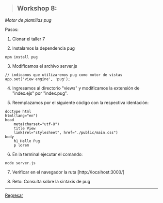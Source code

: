 > ## Workshop 8:

<em>Motor de plantillas pug</em>

Pasos:

1. Clonar el taller 7

2. Instalamos la dependencia pug
```
npm install pug
```

3. Modificamos el archivo server.js
```
// indicamos que utilizaremos pug como motor de vistas
app.set('view engine', 'pug');

```

4. Ingresamos al directorio "views" y modificamos la extensión de "index.ejs" por "index.pug".

5. Reemplazamos por el siguiente código con la respectiva identación:
```
doctype html
html(lang="en")
head
    meta(charset="utf-8")
    title View
    link(rel="stylesheet", href="./public/main.css")
body
    h1 Hello Pug
    p lorem
```

6. En la terminal ejecutar el comando:
```
node server.js
```

7. Verificar en el navegador la ruta [http://localhost:3000/]

8. Reto: Consulta sobre la sintaxis de pug

<hr/>

<a href="../README.md">Regresar</a>